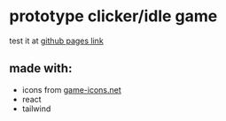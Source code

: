 # prototype clicker/idle game

test it at [github pages link](https://ehicks05.github.io/ericIdle/)

## made with:

- icons from [game-icons.net](http://game-icons.net/)
- react
- tailwind
